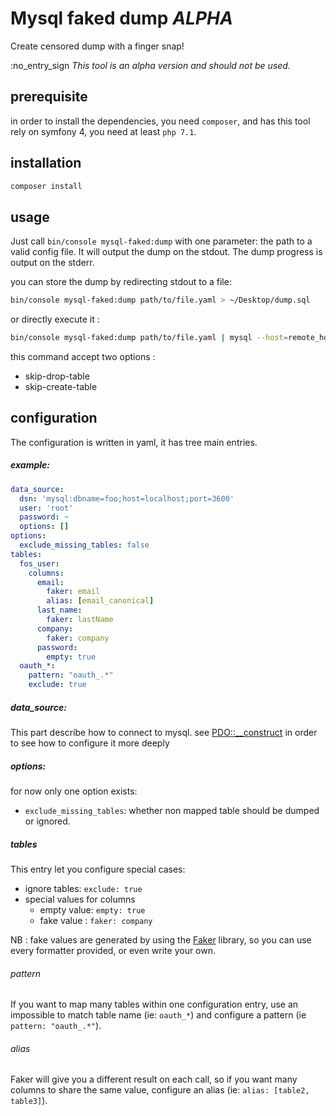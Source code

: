 # Mysql faked dump *ALPHA*
Create censored dump with a finger snap!

:no_entry_sign *This tool is an alpha version and should not be used.*

## prerequisite
in order to install the dependencies, you need `composer`, and has this tool rely on symfony 4, you need at least `php 7.1`.

## installation

```bash
composer install
```

## usage

Just call `bin/console mysql-faked:dump` with one parameter: the path to a valid config file.
It will output the dump on the stdout.
The dump progress is output on the stderr.

you can store the dump by redirecting stdout to a file:
```bash
bin/console mysql-faked:dump path/to/file.yaml > ~/Desktop/dump.sql
```

or directly execute it : 
```bash
bin/console mysql-faked:dump path/to/file.yaml | mysql --host=remote_host -C db_name
```

this command accept two options :
 - skip-drop-table
 - skip-create-table
 

## configuration
The configuration is written in yaml, it has tree main entries.

##### example: 
```yaml
data_source:
  dsn: 'mysql:dbname=foo;host=localhost;port=3600'
  user: 'root'
  password: ~
  options: []
options:
  exclude_missing_tables: false
tables:
  fos_user:
    columns:
      email:
        faker: email
        alias: [email_canonical]
      last_name:
        faker: lastName
      company:
        faker: company
      password:
        empty: true
  oauth_*:
    pattern: "oauth_.*"
    exclude: true
```

##### data_source: 
This part describe how to connect to mysql.
see  [PDO::__construct] in order to see how to configure it more deeply

##### options: 
for now only one option exists:

 - `exclude_missing_tables`: whether non mapped table should be dumped or ignored. 


##### tables
This entry let you configure special cases:
 - ignore tables: `exclude: true`
 - special values for columns
   - empty value: `empty: true`
   - fake value : `faker: company`

NB : fake values are generated by using the [Faker] library, so you can use every formatter provided, or even write your own.

   
###### pattern  
If you want to map many tables within one configuration entry, use an impossible to match table name  (ie: `oauth_*`) and configure a pattern (ie `pattern: "oauth_.*"`).
 
###### alias 
Faker will give you a different result on each call, so if you want many columns to share the same value, configure an alias (ie: `alias: [table2, table3]`).   


[PDO::__construct]: http://php.net/manual/fr/pdo.construct.php
[Faker]: https://github.com/fzaninotto/Faker#formatters